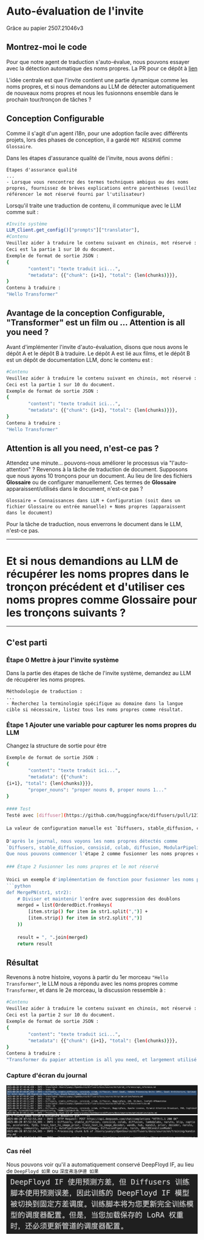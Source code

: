 # Auto-évaluation de l'invite

Grâce au papier 2507.21046v3

## Montrez-moi le code

Pour que notre agent de traduction s'auto-évalue, nous pouvons essayer avec la détection automatique des noms propres.
La PR pour ce dépôt à [lien](https://github.com/SamYuan1990/i18n-agent-action/pull/53)

L'idée centrale est que l'invite contient une partie dynamique comme les noms propres, et si nous demandons au LLM de détecter automatiquement de nouveaux noms propres et nous les fusionnons ensemble dans le prochain tour/tronçon de tâches ?

## Conception Configurable

Comme il s'agit d'un agent i18n, pour une adoption facile avec différents projets, lors des phases de conception, il a gardé `MOT RÉSERVÉ` comme `Glossaire`.

Dans les étapes d'assurance qualité de l'invite, nous avons défini :
```
Étapes d'assurance qualité
...
- Lorsque vous rencontrez des termes techniques ambigus ou des noms propres, fournissez de brèves explications entre parenthèses (veuillez référencer le mot réservé fourni par l'utilisateur)
```

Lorsqu'il traite une traduction de contenu, il communique avec le LLM comme suit :
```bash
#Invite système
LLM_Client.get_config()["prompts"]["translator"],
#Contenu
Veuillez aider à traduire le contenu suivant en chinois, mot réservé : mot réservé 0, mot réservé 1...mot réservé n en anglais.
Ceci est la partie 1 sur 10 du document.
Exemple de format de sortie JSON :
{
        "content": "texte traduit ici...",
        "metadata": {{"chunk": {i+1}, "total": {len(chunks)}}},
}
Contenu à traduire :
"Hello Transformer"
```

## Avantage de la conception Configurable, "Transformer" est un film ou ... Attention is all you need ?

Avant d'implémenter l'invite d'auto-évaluation, disons que nous avons le dépôt A et le dépôt B à traduire.
Le dépôt A est lié aux films, et le dépôt B est un dépôt de documentation LLM, donc le contenu est :

```bash
#Contenu
Veuillez aider à traduire le contenu suivant en chinois, mot réservé : LLM en anglais.
Ceci est la partie 1 sur 10 du document.
Exemple de format de sortie JSON :
{
        "content": "texte traduit ici...",
        "metadata": {{"chunk": {i+1}, "total": {len(chunks)}}},
}
Contenu à traduire :
"Hello Transformer"
```

## Attention is all you need, n'est-ce pas ?

Attendez une minute... pouvons-nous améliorer le processus via "l'auto-attention" ?
Revenons à la tâche de traduction de document. Supposons que nous ayons 10 tronçons pour un document.
Au lieu de lire des fichiers **Glossaire** ou de configurer manuellement.
Ces termes de **Glossaire** apparaissent/utilisés dans le document, n'est-ce pas ?

```
Glossaire = Connaissances dans LLM + Configuration (soit dans un fichier Glossaire ou entrée manuelle) + Noms propres (apparaissent dans le document)
```

Pour la tâche de traduction, nous enverrons le document dans le LLM, n'est-ce pas.

---

# Et si nous demandions au LLM de récupérer les noms propres dans le tronçon précédent et d'utiliser ces noms propres comme Glossaire pour les tronçons suivants ?

---

## C'est parti

### Étape 0 Mettre à jour l'invite système

Dans la partie des étapes de tâche de l'invite système, demandez au LLM de récupérer les noms propres.
```
Méthodologie de traduction :
...
- Recherchez la terminologie spécifique au domaine dans la langue cible si nécessaire, listez tous les noms propres comme résultat.
```

### Étape 1 Ajouter une variable pour capturer les noms propres du LLM

Changez la structure de sortie pour être
```bash
Exemple de format de sortie JSON :
{
        "content": "texte traduit ici...",
        "metadata": {{"chunk": 
{i+1}, "total": {len(chunks)}}},
        "proper_nouns": "proper nouns 0, proper nouns 1..."
}

#### Test
Testé avec [diffuser](https://github.com/huggingface/diffusers/pull/12179)

La valeur de configuration manuelle est `Diffusers, stable_diffusion, consisid, colab`.

D'après le journal, nous voyons les noms propres détectés comme
`Diffusers, stable_diffusion, consisid, colab, diffusion, ModularPipeline, YiYiXu, modular-diffdiff, modular-diffdiff-0704, DiffDiffBlocks`
Que nous pouvons commencer l'étape 2 comme fusionner les noms propres en mot réservé.

### Étape 2 Fusionner les noms propres et le mot réservé

Voici un exemple d'implémentation de fonction pour fusionner les noms propres (comme réponse du LLM) et le mot réservé
```python
def MergePN(str1, str2):
    # Diviser et maintenir l'ordre avec suppression des doublons
    merged = list(OrderedDict.fromkeys(
        [item.strip() for item in str1.split(",")] + 
        [item.strip() for item in str2.split(",")]
    ))

    result = ", ".join(merged)
    return result
```

## Résultat

Revenons à notre histoire, voyons à partir du 1er morceau `"Hello Transformer"`, le LLM nous a répondu avec les noms propres comme `Transformer`, et dans le 2e morceau, la discussion ressemble à :
```bash
#Contenu
Veuillez aider à traduire le contenu suivant en chinois, mot réservé : Transformer, LLM en anglais.
Ceci est la partie 2 sur 10 du document.
Exemple de format de sortie JSON :
{
        "content": "texte traduit ici...",
        "metadata": {{"chunk": {i+1}, "total": {len(chunks)}}},
}
Contenu à traduire :
"Transformer du papier attention is all you need, et largement utilisé comme LLM...."
```

### Capture d'écran du journal
![](./img/selfevaluate.png)
![](./img/selfevaluate2.png)

### Cas réel

Nous pouvons voir qu'il a automatiquement conservé DeepFloyd IF, au lieu de `DeepFloyd 如果` ou `深度弗洛伊德 如果`
![](./img/selfevaluate3.png)